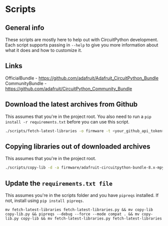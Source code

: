 # Scripts

## General info

These scripts are mostly here to help out with CircuitPython development. Each script supports passing in `--help` to give you more information about what it does and how to customize it.

## Links

OfficialBundle - https://github.com/adafruit/Adafruit_CircuitPython_Bundle
CommunityBundle - https://github.com/adafruit/CircuitPython_Community_Bundle

## Download the latest archives from Github

This assumes that you're in the project root. You also need to run a `pip install -r requirements.txt` before you can use this script.

```sh
./scripts/fetch-latest-libraries -o firmware -t <your_github_api_token> -c 8.x
```

## Copying libraries out of downloaded archives

This assumes that you're in the project root.

```sh
./scripts/copy-lib -d -a firmware/adafruit-circuitpython-bundle-8.x-mpy-20221216.zip -l ./firmware/libraries.json
```

## Update the `requirements.txt file`

This assumes you're in the scripts folder and you have `pipreqs` installed. If not, install using `pip install pipreqs`.

```
mv fetch-latest-libraries fetch-latest-libraries.py && mv copy-lib copy-lib.py && pipreqs --debug --force --mode compat . && mv copy-lib.py copy-lib && mv fetch-latest-libraries.py fetch-latest-libraries
```
